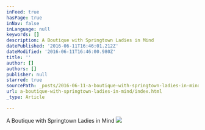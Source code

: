 ```yaml
---
inFeed: true
hasPage: true
inNav: false
inLanguage: null
keywords: []
description: A Boutique with Springtown Ladies in Mind
datePublished: '2016-06-11T16:46:01.212Z'
dateModified: '2016-06-11T16:46:00.980Z'
title: ''
author: []
authors: []
publisher: null
starred: true
sourcePath: _posts/2016-06-11-a-boutique-with-springtown-ladies-in-mind.md
url: a-boutique-with-springtown-ladies-in-mind/index.html
_type: Article

---
```

A Boutique with Springtown Ladies in Mind
![](https://the-grid-user-content.s3-us-west-2.amazonaws.com/c609666f-cf54-430d-9d1c-4becb027fecc.jpg)